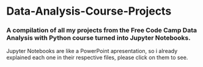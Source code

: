 # Data-Analysis-Course-Projects
### A compilation of all my projects from the Free Code Camp Data Analysis with Python course turned into Jupyter Notebooks.


Jupyter Notebooks are like a PowerPoint apresentation, so i already explained each one in their respective files, please click on them to see.
